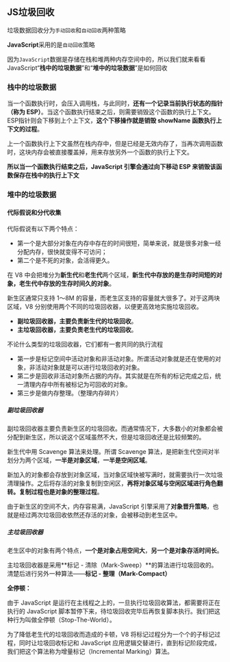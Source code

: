 ## JS垃圾回收

垃圾数据回收分为`手动回收`和`自动回收`两种策略

**JavaScript**采用的是`自动回收`策略

因为`JavaScript`数据是存储在栈和堆两种内存空间中的，所以我们就来看看JavaScript“**栈中的垃圾数据**”和“**堆中的垃圾数据**”是如何回收

### 栈中的垃圾数据
当一个函数执行时，会压入调用栈，与此同时，**还有一个记录当前执行状态的指针（称为 ESP）**。当这个函数执行结束之后，则需要销毁这个函数的执行上下文。ESP指针则会下移到上个上下文，**这个下移操作就是销毁 showName 函数执行上下文的过程**。

上一个函数执行上下文虽然在栈内存中，但是已经是无效内存了，当再次调用函数时，这块内存会被直接覆盖掉，用来存放另外一个函数的执行上下文。

**所以当一个函数执行结束之后，JavaScript 引擎会通过向下移动 ESP 来销毁该函数保存在栈中的执行上下文**

### 堆中的垃圾数据
#### 代际假说和分代收集
代际假说有以下两个特点：
  - 第一个是大部分对象在内存中存在的时间很短，简单来说，就是很多对象一经分配内存，很快就变得不可访问；
  - 第二个是不死的对象，会活得更久。

在 V8 中会把堆分为**新生代**和**老生代**两个区域，**新生代中存放的是生存时间短的对象，老生代中存放的生存时间久的对象**。

新生区通常只支持 1～8M 的容量，而老生区支持的容量就大很多了。对于这两块区域，V8 分别使用两个不同的垃圾回收器，以便更高效地实施垃圾回收。
  - **副垃圾回收器，主要负责新生代的垃圾回收**。
  - **主垃圾回收器，主要负责老生代的垃圾回收**。

不论什么类型的垃圾回收器，它们都有一套共同的执行流程
  - 第一步是标记空间中活动对象和非活动对象。所谓活动对象就是还在使用的对象，非活动对象就是可以进行垃圾回收的对象。
  - 第二步是回收非活动对象所占据的内存。其实就是在所有的标记完成之后，统一清理内存中所有被标记为可回收的对象。
  - 第三步是做内存整理。（整理内存碎片）

##### 副垃圾回收器
副垃圾回收器主要负责新生区的垃圾回收。而通常情况下，大多数小的对象都会被分配到新生区，所以说这个区域虽然不大，但是垃圾回收还是比较频繁的。

新生代中用 Scavenge 算法来处理。所谓 Scavenge 算法，是把新生代空间对半划分为两个区域，**一半是对象区域**，**一半是空闲区域**。

新加入的对象都会存放到对象区域，当对象区域快被写满时，就需要执行一次垃圾清理操作。之后将存活的对象复制到空闲区，**再将对象区域与空闲区域进行角色翻转。复制过程也是对象的整理过程**。

由于新生区的空间不大，内存容易满，JavaScript 引擎采用了**对象晋升策略**，也就是经过两次垃圾回收依然还存活的对象，会被移动到老生区中。

##### 主垃圾回收器
老生区中的对象有两个特点，**一个是对象占用空间大**，**另一个是对象存活时间长**。

主垃圾回收器是采用**标记 - 清除（Mark-Sweep）**的算法进行垃圾回收的。清楚后进行另外一种算法——**标记 - 整理（Mark-Compact）**

**全停顿：**

由于 JavaScript 是运行在主线程之上的，一旦执行垃圾回收算法，都需要将正在执行的 JavaScript 脚本暂停下来，待垃圾回收完毕后再恢复脚本执行。我们把这种行为叫做全停顿（Stop-The-World）。

为了降低老生代的垃圾回收而造成的卡顿，V8 将标记过程分为一个个的子标记过程，同时让垃圾回收标记和 JavaScript 应用逻辑交替进行，直到标记阶段完成，我们把这个算法称为增量标记（Incremental Marking）算法。
